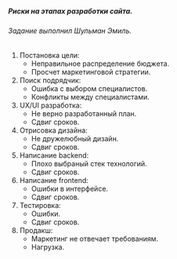 ##### Риски на этапах разработки сайта.
###### Задание выполнил Шульман Эмиль.

1. Постановка цели:
    * Неправильное распределение бюджета.
    * Просчет маркетинговой стратегии.
2. Поиск подрядчик:
    * Ошибка с выбором специалистов.
    * Конфликты между специалистами.
3. UX/UI разработка:
    * Не верно разработанный план.
    * Сдвиг сроков.
4. Отрисовка дизайна:
    * Не дружелюбный дизайн.
    * Сдвиг сроков.
5. Написание backend:
    * Плохо выбраный стек технологий.
    * Сдвиг сроков.
6. Написание frontend:
    * Ошибки в интерфейсе.
    * Сдвиг сроков.
7. Тестировка:
    * Ошибки.
    * Сдвиг сроков.
8. Продакш:
    * Маркетинг не отвечает требованиям.
    * Нагрузка.
